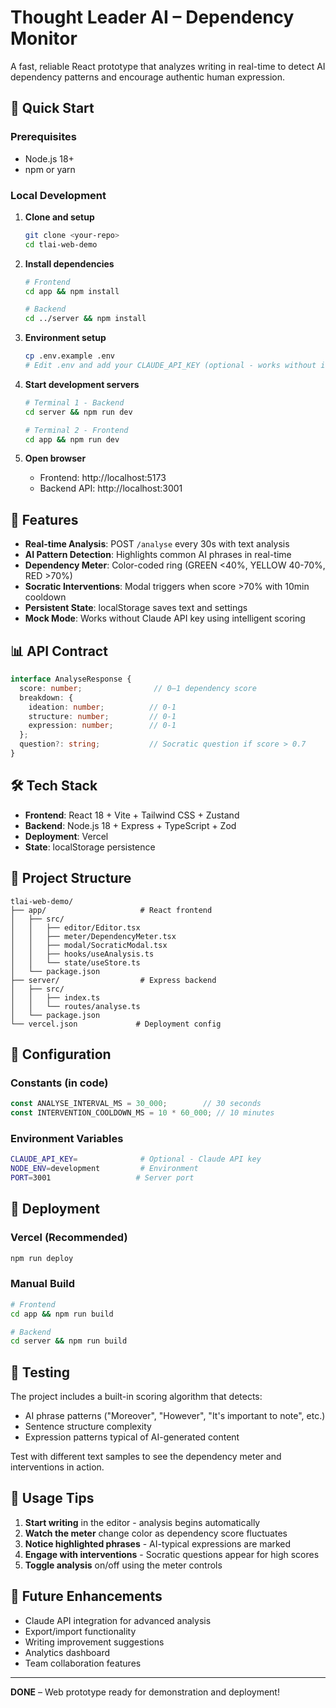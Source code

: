 # Thought Leader AI – Dependency Monitor

A fast, reliable React prototype that analyzes writing in real-time to detect AI dependency patterns and encourage authentic human expression.

## 🚀 Quick Start

### Prerequisites
- Node.js 18+ 
- npm or yarn

### Local Development

1. **Clone and setup**
   ```bash
   git clone <your-repo>
   cd tlai-web-demo
   ```

2. **Install dependencies**
   ```bash
   # Frontend
   cd app && npm install
   
   # Backend
   cd ../server && npm install
   ```

3. **Environment setup**
   ```bash
   cp .env.example .env
   # Edit .env and add your CLAUDE_API_KEY (optional - works without it)
   ```

4. **Start development servers**
   ```bash
   # Terminal 1 - Backend
   cd server && npm run dev
   
   # Terminal 2 - Frontend  
   cd app && npm run dev
   ```

5. **Open browser**
   - Frontend: http://localhost:5173
   - Backend API: http://localhost:3001

## 🎯 Features

- **Real-time Analysis**: POST `/analyse` every 30s with text analysis
- **AI Pattern Detection**: Highlights common AI phrases in real-time
- **Dependency Meter**: Color-coded ring (GREEN <40%, YELLOW 40-70%, RED >70%)
- **Socratic Interventions**: Modal triggers when score >70% with 10min cooldown
- **Persistent State**: localStorage saves text and settings
- **Mock Mode**: Works without Claude API key using intelligent scoring

## 📊 API Contract

```typescript
interface AnalyseResponse {
  score: number;                // 0–1 dependency score
  breakdown: {
    ideation: number;          // 0-1 
    structure: number;         // 0-1
    expression: number;        // 0-1
  };
  question?: string;           // Socratic question if score > 0.7
}
```

## 🛠 Tech Stack

- **Frontend**: React 18 + Vite + Tailwind CSS + Zustand
- **Backend**: Node.js 18 + Express + TypeScript + Zod
- **Deployment**: Vercel
- **State**: localStorage persistence

## 📁 Project Structure

```
tlai-web-demo/
├── app/                     # React frontend
│   ├── src/
│   │   ├── editor/Editor.tsx
│   │   ├── meter/DependencyMeter.tsx  
│   │   ├── modal/SocraticModal.tsx
│   │   ├── hooks/useAnalysis.ts
│   │   └── state/useStore.ts
│   └── package.json
├── server/                  # Express backend
│   ├── src/
│   │   ├── index.ts
│   │   └── routes/analyse.ts
│   └── package.json
└── vercel.json             # Deployment config
```

## 🔧 Configuration

### Constants (in code)
```typescript
const ANALYSE_INTERVAL_MS = 30_000;        // 30 seconds
const INTERVENTION_COOLDOWN_MS = 10 * 60_000; // 10 minutes
```

### Environment Variables
```bash
CLAUDE_API_KEY=              # Optional - Claude API key
NODE_ENV=development         # Environment
PORT=3001                   # Server port
```

## 🚀 Deployment

### Vercel (Recommended)
```bash
npm run deploy
```

### Manual Build
```bash
# Frontend
cd app && npm run build

# Backend  
cd server && npm run build
```

## 🧪 Testing

The project includes a built-in scoring algorithm that detects:
- AI phrase patterns ("Moreover", "However", "It's important to note", etc.)
- Sentence structure complexity
- Expression patterns typical of AI-generated content

Test with different text samples to see the dependency meter and interventions in action.

## 📝 Usage Tips

1. **Start writing** in the editor - analysis begins automatically
2. **Watch the meter** change color as dependency score fluctuates  
3. **Notice highlighted phrases** - AI-typical expressions are marked
4. **Engage with interventions** - Socratic questions appear for high scores
5. **Toggle analysis** on/off using the meter controls

## 🔮 Future Enhancements

- Claude API integration for advanced analysis
- Export/import functionality  
- Writing improvement suggestions
- Analytics dashboard
- Team collaboration features

---

**DONE** – Web prototype ready for demonstration and deployment!